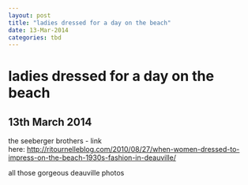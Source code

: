 ```yaml
---
layout: post
title: "ladies dressed for a day on the beach"
date: 13-Mar-2014
categories: tbd
---
```


# ladies dressed for a day on the beach

## 13th March 2014

the seeberger brothers - link here: http://ritournelleblog.com/2010/08/27/when-women-dressed-to-impress-on-the-beach-1930s-fashion-in-deauville/

all those gorgeous deauville photos
